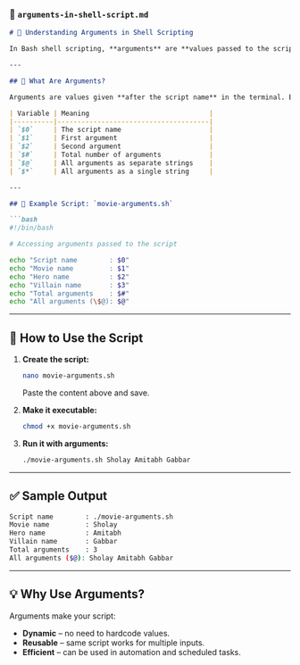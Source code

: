 

### 📄 `arguments-in-shell-script.md`

````markdown
# 📘 Understanding Arguments in Shell Scripting

In Bash shell scripting, **arguments** are **values passed to the script when it's run**. They allow users to provide dynamic input without editing the script.

---

## 🧾 What Are Arguments?

Arguments are values given **after the script name** in the terminal. Bash automatically assigns them to special variables:

| Variable | Meaning                              |
|----------|--------------------------------------|
| `$0`     | The script name                      |
| `$1`     | First argument                       |
| `$2`     | Second argument                      |
| `$#`     | Total number of arguments            |
| `$@`     | All arguments as separate strings    |
| `$*`     | All arguments as a single string     |

---

## 🧪 Example Script: `movie-arguments.sh`

```bash
#!/bin/bash

# Accessing arguments passed to the script

echo "Script name        : $0"
echo "Movie name         : $1"
echo "Hero name          : $2"
echo "Villain name       : $3"
echo "Total arguments    : $#"
echo "All arguments (\$@): $@"
````

---

## 🚀 How to Use the Script

1. **Create the script:**

   ```bash
   nano movie-arguments.sh
   ```

   Paste the content above and save.

2. **Make it executable:**

   ```bash
   chmod +x movie-arguments.sh
   ```

3. **Run it with arguments:**

   ```bash
   ./movie-arguments.sh Sholay Amitabh Gabbar
   ```

---

## ✅ Sample Output

```bash
Script name        : ./movie-arguments.sh
Movie name         : Sholay
Hero name          : Amitabh
Villain name       : Gabbar
Total arguments    : 3
All arguments ($@): Sholay Amitabh Gabbar
```

---

## 💡 Why Use Arguments?

Arguments make your script:

* **Dynamic** – no need to hardcode values.
* **Reusable** – same script works for multiple inputs.
* **Efficient** – can be used in automation and scheduled tasks.

